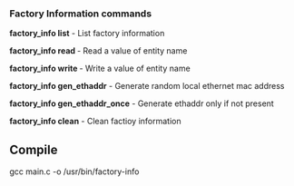### Factory Information commands

**factory_info list** - List factory information

**factory_info read <entity name>** - Read a value of entity name

**factory_info write <entity name> <val>** - Write a value of entity name

**factory_info gen_ethaddr** - Generate random local ethernet mac address

**factory_info gen_ethaddr_once** - Generate ethaddr only if not present

**factory_info clean** - Clean factioy information

## Compile

gcc main.c -o /usr/bin/factory-info
